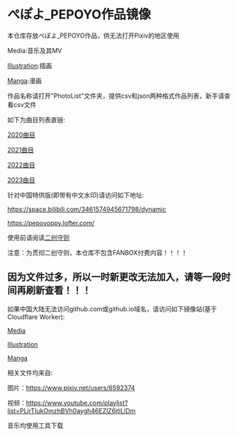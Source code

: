 # ぺぽよ_PEPOYO作品镜像

本仓库存放ぺぽよ_PEPOYO作品，供无法打开Pixiv的地区使用

Media:音乐及其MV

[Illustration](https://github.com/hjm2007/ppymirror/tree/main/Illustration):插画

[Manga](https://github.com/hjm2007/ppymirror/tree/main/Manga):漫画

作品名称请打开"PhotoList"文件夹，提供csv和json两种格式作品列表，新手请查看csv文件

如下为曲目列表直链:

[2020曲目](https://hjm2007.github.io/ppymirror/Media/2020list)

[2021曲目](https://hjm2007.github.io/ppymirror/Media/2021list)

[2022曲目](https://hjm2007.github.io/ppymirror/Media/2022list)

[2023曲目](https://hjm2007.github.io/ppymirror/Media/2023list)

针对中国特供版(即带有中文水印)请访问如下地址:

https://space.bilibili.com/3461574945671798/dynamic

https://pepoyoppy.lofter.com/


使用前请阅读[二创守则](https://github.com/hjm2007/ppymirror/wiki)

注意：为贯彻二创守则，本仓库不包含FANBOX付费内容！！！！

## 因为文件过多，所以一时新更改无法加入，请等一段时间再刷新查看！！！

如果中国大陆无法访问github.com或github.io域名，请访问如下镜像站(基于Cloudflare Worker):

[Media](https://ppymirror.hhaann.eu.org/mirror)

[Illustration](https://github.hhaann.eu.org/hjm2007/ppymirror/tree/main/Illustration)

[Manga](https://github.hhaann.eu.org/hjm2007/ppymirror/tree/main/Manga)

相关文件均来自:

图片：https://www.pixiv.net/users/6592374

视频：https://www.youtube.com/playlist?list=PLirTIukOmzhBVh0aygh46EZlZ6jtlLlDm

音乐均使用工具下载



